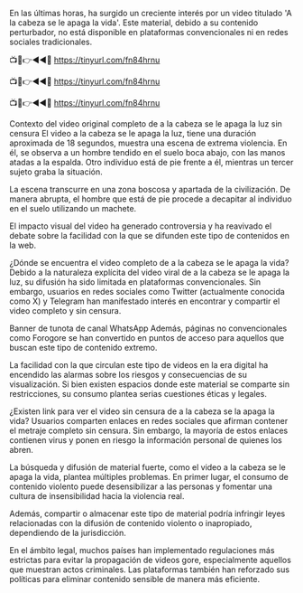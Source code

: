 En las últimas horas, ha surgido un creciente interés por un video titulado 'A la cabeza se le apaga la vida'. Este material, debido a su contenido perturbador, no está disponible en plataformas convencionales ni en redes sociales tradicionales.

📺📱👉◄◄🔴  https://tinyurl.com/fn84hrnu

📺📱👉◄◄🔴  https://tinyurl.com/fn84hrnu

📺📱👉◄◄🔴  https://tinyurl.com/fn84hrnu


Contexto del video original completo de a la cabeza se le apaga la luz sin censura
El video a la cabeza se le apaga la luz, tiene una duración aproximada de 18 segundos, muestra una escena de extrema violencia. En él, se observa a un hombre tendido en el suelo boca abajo, con las manos atadas a la espalda. Otro individuo está de pie frente a él, mientras un tercer sujeto graba la situación.

La escena transcurre en una zona boscosa y apartada de la civilización. De manera abrupta, el hombre que está de pie procede a decapitar al individuo en el suelo utilizando un machete.

El impacto visual del video ha generado controversia y ha reavivado el debate sobre la facilidad con la que se difunden este tipo de contenidos en la web.

¿Dónde se encuentra el video completo de a la cabeza se le apaga la vida?
Debido a la naturaleza explícita del video viral de a la cabeza se le apaga la luz, su difusión ha sido limitada en plataformas convencionales. Sin embargo, usuarios en redes sociales como Twitter (actualmente conocida como X) y Telegram han manifestado interés en encontrar y compartir el video completo y sin censura.

Banner de tunota de canal WhatsApp
Además, páginas no convencionales como Forogore se han convertido en puntos de acceso para aquellos que buscan este tipo de contenido extremo.

La facilidad con la que circulan este tipo de videos en la era digital ha encendido las alarmas sobre los riesgos y consecuencias de su visualización. Si bien existen espacios donde este material se comparte sin restricciones, su consumo plantea serias cuestiones éticas y legales.

¿Existen link para ver el video sin censura de a la cabeza se la apaga la vida?
Usuarios comparten enlaces en redes sociales que afirman contener el metraje completo sin censura. Sin embargo, la mayoría de estos enlaces contienen virus y ponen en riesgo la información personal de quienes los abren.

La búsqueda y difusión de material fuerte, como el video a la cabeza se le apaga la vida, plantea múltiples problemas. En primer lugar, el consumo de contenido violento puede desensibilizar a las personas y fomentar una cultura de insensibilidad hacia la violencia real.

Además, compartir o almacenar este tipo de material podría infringir leyes relacionadas con la difusión de contenido violento o inapropiado, dependiendo de la jurisdicción.

En el ámbito legal, muchos países han implementado regulaciones más estrictas para evitar la propagación de videos gore, especialmente aquellos que muestran actos criminales. Las plataformas también han reforzado sus políticas para eliminar contenido sensible de manera más eficiente.
